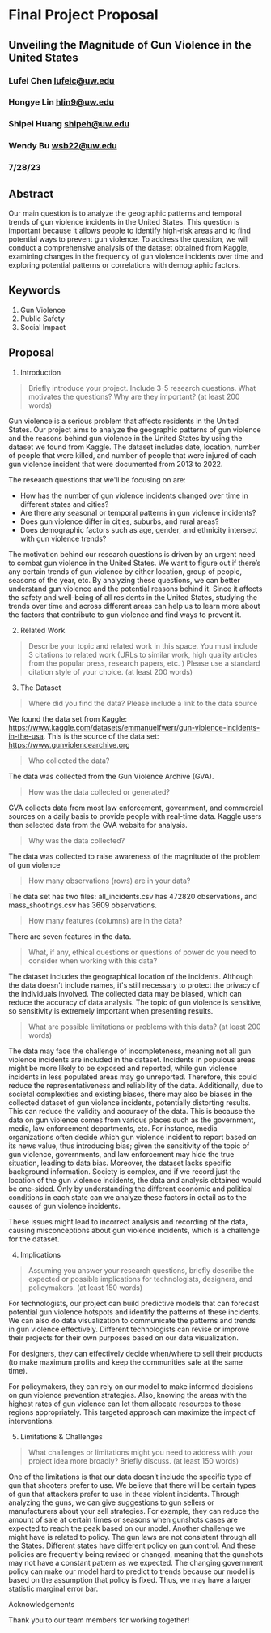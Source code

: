 # Final Project Proposal

## Unveiling the Magnitude of Gun Violence in the United States

### Lufei Chen   lufeic@uw.edu
### Hongye Lin   hlin9@uw.edu
### Shipei Huang shipeh@uw.edu
### Wendy Bu   wsb22@uw.edu

### 7/28/23

## Abstract

Our main question is to analyze the geographic patterns and temporal trends of gun violence incidents in the United States. This question is important because it allows people to identify high-risk areas and to find potential ways to prevent gun violence. To address the question, we will conduct a comprehensive analysis of the dataset obtained from Kaggle, examining changes in the frequency of gun violence incidents over time and exploring potential patterns or correlations with demographic factors.

## Keywords
1. Gun Violence
2. Public Safety
3. Social Impact

## Proposal

1. Introduction  

> Briefly introduce your project.  Include 3-5 research questions. What motivates the questions? Why are they important? (at least 200 words)

Gun violence is a serious problem that affects residents in the United States. Our project aims to analyze the geographic patterns of gun violence and the reasons behind gun violence in the United States by using the dataset we found from Kaggle. The dataset includes date, location, number of people that were killed, and number of people that were injured of each gun violence incident that were documented from 2013 to 2022. 

The research questions that we'll be focusing on are:
- How has the number of gun violence incidents changed over time in different states and cities?
- Are there any seasonal or temporal patterns in gun violence incidents?
- Does gun violence differ in cities, suburbs, and rural areas?
- Does demographic factors such as age, gender, and ethnicity intersect with gun violence trends?

The motivation behind our research questions is driven by an urgent need to combat gun violence in the United States. We want to figure out if there’s any certain trends of gun violence by either location, group of people, seasons of the year, etc. By analyzing these questions, we can better understand gun violence and the potential reasons behind it. Since it affects the safety and well-being of all residents in the United States, studying the trends over time and across different areas can help us to learn more about the factors that contribute to gun violence and find ways to prevent it.

2. Related Work  

> Describe your topic and related work in this space. You must include 3 citations to related work (URLs to similar work, high quality articles from the popular press, research papers, etc. ) Please use a standard citation style of your choice. (at least 200 words)

3. The Dataset

> Where did you find the data? Please include a link to the data source
> 
We found the data set from Kaggle: https://www.kaggle.com/datasets/emmanuelfwerr/gun-violence-incidents-in-the-usa. This is the source of the data set:  https://www.gunviolencearchive.org 
 
> Who collected the data?
>
The data was collected from the Gun Violence Archive (GVA).
> How was the data collected or generated?
>  
GVA collects data from most law enforcement, government, and commercial sources on a daily basis to provide people with real-time data. Kaggle users then selected data from the GVA website for analysis.
> 
> Why was the data collected?
> 
The data was collected to raise awareness of the magnitude of the problem of gun violence

>How many observations (rows) are in your data?
>
The data set has two files: all_incidents.csv has 472820 observations, and mass_shootings.csv has 3609 observations.
>How many features (columns) are in the data?
>
There are seven features in the data.
> What, if any, ethical questions or questions of power do you need to consider when working with this data?
>
The dataset includes the geographical location of the incidents. Although the data doesn't include names, it's still necessary to protect the privacy of the individuals involved.
The collected data may be biased, which can reduce the accuracy of data analysis.
The topic of gun violence is sensitive, so sensitivity is extremely important when presenting results.
> What are possible limitations or problems with this data?   (at least 200 words)
>
The data may face the challenge of incompleteness, meaning not all gun violence incidents are included in the dataset. Incidents in populous areas might be more likely to be exposed and reported, while gun violence incidents in less populated areas may go unreported. Therefore, this could reduce the representativeness and reliability of the data. Additionally, due to societal complexities and existing biases, there may also be biases in the collected dataset of gun violence incidents, potentially distorting results. This can reduce the validity and accuracy of the data. This is because the data on gun violence comes from various places such as the government, media, law enforcement departments, etc. For instance, media organizations often decide which gun violence incident to report based on its news value, thus introducing bias; given the sensitivity of the topic of gun violence, governments, and law enforcement may hide the true situation, leading to data bias. Moreover, the dataset lacks specific background information. Society is complex, and if we record just the location of the gun violence incidents, the data and analysis obtained would be one-sided. Only by understanding the different economic and political conditions in each state can we analyze these factors in detail as to the causes of gun violence incidents. 

These issues might lead to incorrect analysis and recording of the data, causing misconceptions about gun violence incidents, which is a challenge for the dataset.


4. Implications

> Assuming you answer your research questions, briefly describe the expected or possible implications for technologists, designers, and policymakers. (at least 150 words)

For technologists, our project can build predictive models that can forecast potential gun violence hotspots and identify the patterns of these incidents. We can also do data visualization to communicate the patterns and trends in gun violence effectively. Different technologists can revise or improve their projects for their own purposes based on our data visualization. 

For designers, they can effectively decide when/where to sell their products (to make maximum profits and keep the communities safe at the same time). 

For policymakers, they can rely on our model to make informed decisions on gun violence prevention strategies. Also, knowing the areas with the highest rates of gun violence can let them allocate resources to those regions appropriately. This targeted approach can maximize the impact of interventions.

5. Limitations & Challenges
>What challenges or limitations might you need to address with your project idea more broadly? Briefly discuss. (at least 150 words)

One of the limitations is that our data doesn’t include the specific type of gun that shooters prefer to use. We believe that there will be certain types of gun that attackers prefer to use in these violent incidents. Through analyzing the guns, we can give suggestions to gun sellers or manufacturers about your sell strategies. For example, they can reduce the amount of sale at certain times or seasons when gunshots cases are expected to reach the peak based on our model. Another challenge we might have is related to policy. The gun laws are not consistent through all the States. Different states have different policy on gun control. And these policies are frequently being revised or changed, meaning that the gunshots may not have a constant pattern as we expected. The changing government policy can make our model hard to predict to trends because our model is based on the assumption that policy is fixed. Thus, we may have a larger statistic marginal error bar.

Acknowledgements
>
Thank you to our team members for working together!
